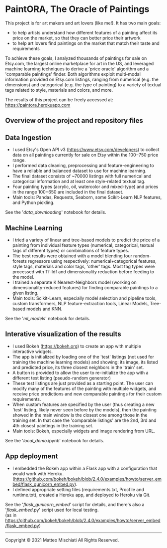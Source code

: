 # PaintORA, The Oracle of Paintings

This project is for art makers and art lovers (like me!). 
It has two main goals:
- to help artists understand how different features of a painting affect its price on the market, so that they can better price their artwork
- to help art lovers find paintings on the market that match their taste and requirements

To achieve these goals, I analyzed thousands of paintings for sale on Etsy.com, the largest online marketplace for art in the US,
and leveraged machine learning techniques to derive a 'price oracle' algorithm and a 'comparable paintings' finder. 
Both algorithms exploit multi-modal information provided on Etsy.com listings, ranging from numerical (e.g. the dimensions) and categorical 
(e.g. the type of painting) to a variety of textual tags related to style, materials and colors, and more.

The results of this project can be freely accessed at:
https://paintora.herokuapp.com

## Overview of the project and repository files 

## Data Ingestion
- I used Etsy's Open API v3 (https://www.etsy.com/developers) to collect data on all paintings currently for sale on Etsy within the $100-$750 price range.
- I performed data cleaning, preprocessing and feature-engineering to have a reliable and balanced dataset to use for machine learning.
- The final dataset consists of ~70000 listings with full numerical and categorical information and at least one style-related textual tag.
- Four painting types (acrylic, oil, watercolor and mixed-type) and prices in the range $100-$650 are included in the final dataset.  
- Main tools: Pandas, Requests, Seaborn, some Scikit-Learn NLP features, and Python pickling.  

See the '_data_downloading_' notebook for details. 

## Machine Learning 
- I tried a variety of linear and tree-based models to predict the price of a painting from individual feature types (numerical, categorical, textual tags of different types) or combinations of feature types. 
- The best results were obtained with a model blending four random-forests regressors using respectively: numerical+categorical features, style tags, materials and color tags, 'other' tags.
  Most tag types were processed with Tf-Idf and dimensionality reduction before feeding to the model.
- I trained a separate K Nearest-Neighbors model (working on dimensionality-reduced features) for finding comparable paintings to a given listing.
- Main tools: Scikit-Learn, especially model selection and pipeline tools, custom transformers, NLP feature-extraction tools, Linear Models, Tree-based models and KNN.  

See the '_ml_models_' notebook for details.  

## Interative visualization of the results 
- I used Bokeh (https://bokeh.org) to create an app with multiple interactive widgets.
- The app is initialized by loading one of the 'test' listings (not used for training the machine learning models) and showing: its image, its listed and predicted price, its three closest neighbors in the 'train' set.
- A button is provided to allow the user to re-initialize the app with a different test listing (pseudo-random generator)
- These test listings are just provided as a starting point. The user can modify many of the features of the painting with multiple widgets, and receive price predictions and new comparable paintings for their custom requirements.
- When custom features are specified by the user (thus creating a new 'test' listing, likely never seen before by the models), then the painting showed in the main window is the closest one among those in the training set.
  In that case the 'comparable listings' are the 2nd, 3rd and 4th closest paintings in the training set.
- Main tools: Bokeh, especially widgets and image rendering from URL.   

See the '_local_demo_.ipynb' notebook for details.   

## App deployment
- I embedded the Bokeh app within a Flask app with a configuration that would work with Heroku.
  (https://github.com/bokeh/bokeh/blob/2.4.0/examples/howto/server_embed/flask_gunicorn_embed.py).
- I defined appropriate setting files (requirements.txt, Procfile and runtime.txt), created a Heroku app, and deployed to Heroku via Git.

See the '_flask_gunicorn_embed_' script for details, and there's also a '_flask_embed_.py' script used for local testing.   
(as in https://github.com/bokeh/bokeh/blob/2.4.0/examples/howto/server_embed/flask_embed.py)


_____________________________________________________________
Copyright &copy; 2021 Matteo Mischiati All Rights Reserved.
